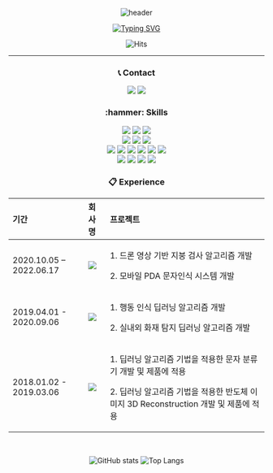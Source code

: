 <div align="center">
  
![header](https://capsule-render.vercel.app/api?type=waving&color=random&height=121&animation=scaleIn&section=footer&fontColor=DBFEFE&fontSize=60&text=DeepFocuser🚛💨&fontAlign=50&descAlignY=51&descAlign=50&rotate=1)
  
[![Typing SVG](https://readme-typing-svg.demolab.com?font=Gasoek+One&size=30&pause=1000&color=000000&background=FFFEF6C4&center=true&vCenter=true&width=820&lines=%F0%9F%91%8B%EB%AA%A8%EB%93%A0+%EA%B2%83%EC%9D%84+%EC%9E%98%ED%95%98%EA%B3%A0+%EC%8B%B6%EC%96%B4%ED%95%98%EB%8A%94+DeepFocuser(%EA%B9%80%EC%A2%85%EA%B3%A4)+%EC%9E%85%EB%8B%88%EB%8B%A4!%F0%9F%91%8B)](https://git.io/typing-svg)

![Hits](https://hits.seeyoufarm.com/api/count/incr/badge.svg?url=https%3A%2F%2Fgithub.com%2FDeepFocuser&count_bg=%23DD0543&title_bg=%23555555&icon=&icon_color=%23E7E7E7&title=Visitor&edge_flat=false)

 ---
 
<h3 align="center"> 📞 Contact </h3>
<p>
  <a href="mailto:rlawhdrhs27@gmail.com" target="_blank"><img src="https://img.shields.io/badge/rlawhdrhs27@gmail.com-EA3245?style=flat-square&logo=Gmail&logoColor=white"/></a> <a href="https://www.linkedin.com/in/kim-jonggon-37ba19120/" target="_blank"><img src="https://img.shields.io/badge/JONGGON-0A66C2?style=flat-square&logo=Linkedin&logoColor=white"/></a>
</p>

<h3 align="center"> :hammer: Skills </h3>
<p align="center">
  <img src="https://img.shields.io/badge/Python-white?style=flat&logo=Python&logoColor=#3776AB"/>
  <img src="https://img.shields.io/badge/Java-007396?style=flat&logo=Java&logoColor=white"/></a>
  <img src="https://img.shields.io/badge/C++-000000?style=flat&logo=Cplusplus&logoColor=white"/>
  <br>
  <img src="https://img.shields.io/badge/Pytorch-EE4C2C?style=flat&logo=Pytorch&logoColor=white"/>
  <img src="https://img.shields.io/badge/Tensorflow-FF6F00?style=flat&logo=Tensorflow&logoColor=white"/>
  <img src="https://img.shields.io/badge/Mxnet-61DAFB?style=flat&logo=Mxnet&logoColor=black"/>
  <br>
  <img src="https://img.shields.io/badge/HTML5-E34F26.svg?&style=flat&logo=HTML5&logoColor=white"/>
  <img src="https://img.shields.io/badge/CSS3-1572B6.svg?&style=flat&logo=CSS3&logoColor=white"/>
  <img src="https://img.shields.io/badge/JavaScript-F7DF1E?style=flat&logo=JavaScript&logoColor=white"/>
  <img src="https://img.shields.io/badge/TypeScript-3178C6.svg?&style=flat&logo=TypeScript&logoColor=white"/>
  <img src="https://img.shields.io/badge/-React-61DAFB?logo=react?&style=flat&logo=React&logoColor=black"/>
  <img src="https://img.shields.io/badge/-NextJs-121212?logo=NextJS?&style=flat&logo=NextJS&logoColor=black"/>
  <br>
  <img src="https://img.shields.io/badge/GitHub-gray?style=flat&logo=GitHub&logoColor=black"/>
  <img src="https://img.shields.io/badge/Git-blue?style=flat&logo=Git&logoColor=F05032"/>
  <img src="https://img.shields.io/badge/Docker-2496ED?style=flat&logo=Docker&logoColor=white"/>
  <img src="https://img.shields.io/badge/Linux-FCC624?style=flat&logo=Linux&logoColor=white"/>
</p>

<h3 align="center"> 📋 Experience </h3>

| 기간 | 회사명 | 프로젝트     |
|:----|:---------|:--------|
| 2020.10.05 – 2022.06.17 | <a href="https://www.hyundai-autoever.com/kor/main/index.do" target="_blank"><img src="https://img.shields.io/badge/현대오토에버-white?style=for-the-badge&logo=Hyundai&logoColor=002C5F"/></a> | <p>1. 드론 영상 기반 지붕 검사 알고리즘 개발</p><p>2. 모바일 PDA 문자인식 시스템 개발 </p>|
| 2019.04.01 - 2020.09.06 | <a href="https://alcherainc.com/" target="_blank"><img src="https://img.shields.io/badge/alchera-blue?style=for-the-badge&logoColor=002C5F"/></a>| <p>1. 행동 인식 딥러닝 알고리즘 개발</p><p>2. 실내외 화재 탐지 딥러닝 알고리즘 개발 </p>|
| 2018.01.02 - 2019.03.06 | <a href="https://www.kohyoung.com/kr" target="_blank"><img src="https://img.shields.io/badge/고영테크놀러지-green?style=for-the-badge&logoColor=green"/></a> | <p>1. 딥러닝 알고리즘 기법을 적용한 문자 분류기 개발 및 제품에 적용</p><p>2. 딥러닝 알고리즘 기법을 적용한 반도체 이미지 3D Reconstruction 개발 및 제품에 적용 </p>|

<br>

![GitHub stats](https://github-readme-stats.vercel.app/api?username=DeepFocuser&show_icons=true&theme=ayu-mirage&card_width=500px) 
![Top Langs](https://github-readme-stats.vercel.app/api/top-langs/?username=DeepFocuser&layout=compact&theme=ayu-mirage&card_width=500px)

</div>
